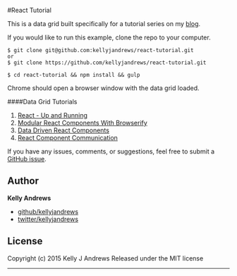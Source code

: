 #React Tutorial

This is a data grid built specifically for a tutorial series on my [blog](http://www.kellyjandrews.com/).

If you would like to run this example, clone the repo to your computer.

```
$ git clone git@github.com:kellyjandrews/react-tutorial.git
or
$ git clone https://github.com/kellyjandrews/react-tutorial.git

$ cd react-tutorial && npm install && gulp
```

Chrome should open a browser window with the data grid loaded.  


####Data Grid Tutorials
1. [React - Up and Running](http://www.kellyjandrews.com/2015/03/30/react-up-and-running.html)
2. [Modular React Components With Browserify](http://www.kellyjandrews.com/2015/04/01/modular-react-components-with-browserify.html)
3. [Data Driven React Components](http://www.kellyjandrews.com/2015/04/08/data-driven-react-components.html)
4. [React Component Communication](http://www.kellyjandrews.com/2015/04/09/react-component-communication.html)

If you have any issues, comments, or suggestions, feel free to submit a [GitHub issue](https://github.com/kellyjandrews/react-tutorial/issues).

## Author

**Kelly Andrews**

+ [github/kellyjandrews](https://github.com/kellyjandrews)
+ [twitter/kellyjandrews](http://twitter.com/kellyjandrews) 

## License
Copyright (c) 2015 Kelly J Andrews
Released under the MIT license

***
